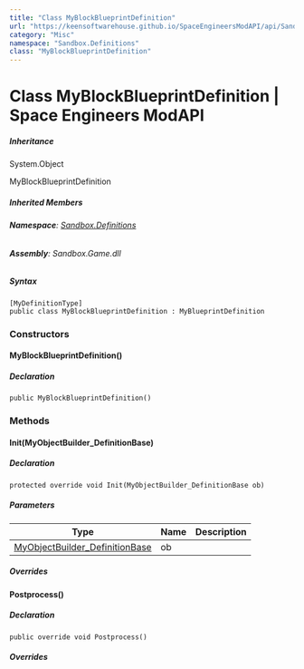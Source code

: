 ```yaml
---
title: "Class MyBlockBlueprintDefinition"
url: "https://keensoftwarehouse.github.io/SpaceEngineersModAPI/api/Sandbox.Definitions.MyBlockBlueprintDefinition.html"
category: "Misc"
namespace: "Sandbox.Definitions"
class: "MyBlockBlueprintDefinition"
---
```


# Class MyBlockBlueprintDefinition | Space Engineers ModAPI

##### Inheritance

System.Object

MyBlockBlueprintDefinition

##### Inherited Members

###### **Namespace**: [Sandbox.Definitions](https://keensoftwarehouse.github.io/SpaceEngineersModAPI/api/Sandbox.Definitions.html)

###### **Assembly**: Sandbox.Game.dll

##### Syntax

```
[MyDefinitionType]
public class MyBlockBlueprintDefinition : MyBlueprintDefinition
```

### Constructors

#### MyBlockBlueprintDefinition()

##### Declaration

```
public MyBlockBlueprintDefinition()
```

### Methods

#### Init(MyObjectBuilder\_DefinitionBase)

##### Declaration

```
protected override void Init(MyObjectBuilder_DefinitionBase ob)
```

##### Parameters

| Type | Name | Description |
| --- | --- | --- |
| [MyObjectBuilder\_DefinitionBase](https://keensoftwarehouse.github.io/SpaceEngineersModAPI/api/VRage.Game.MyObjectBuilder_DefinitionBase.html) | ob  |     |

##### Overrides

#### Postprocess()

##### Declaration

```
public override void Postprocess()
```

##### Overrides